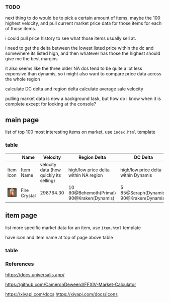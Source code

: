 ### TODO
next thing to do would be to pick a certain amount of items, maybe the 100 highest velocity, and pull current market price data for those items for each of those items.

i could pull price history to see what those items usually sell at.

i need to get the delta between the lowest listed price within the dc and somewhere its listed high, and then whatever has those the highest should give me the best margins

it also seems like the three older NA dcs tend to be quite a lot less expensive than dynamis, so i might also want to compare price data across the whole region



calculate DC delta and region delta
calculate average sale velocity

pulling market data is now a background task, but how do i know when it is complete except for looking at the console?



## main page
list of top 100 most interesting items on market, use `index.html` template

### table

|  | Name | Velocity | Region Delta | DC Delta |
| ---- | ---- | ---- | ---- | ---- |
| Item Icon | Item Name | velocity data (how<br>quickly its selling) | high/low price delta<br> within NA region | high/low price delta<br> within Dynamis |
| ![Fire Crystal](ff14_market_checker\delta_checker\static\icons\8.png) | Fire Crystal | 298764.30 | 10<br>80@Behemoth(Primal)<br>90@Kraken(Dynamis) | 5<br>85@Seraph(Dynamis)<br>90@Kraken(Dynamis) |

## item page
list more specific market data for an item, use `item.html` template

have icon and item name at top of page above table

### table





### References

https://docs.universalis.app/

https://github.com/CameronDeweerd/FFXIV-Market-Calculator

https://xivapi.com/docs
https://xivapi.com/docs/Icons